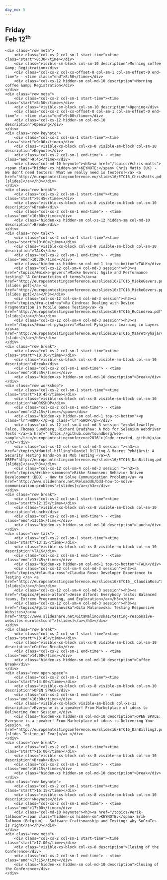 ```yaml
---
day_no: 5
---
```


<article class="schedule">
  <hgroup class="row">
    <h2 class="col-md-10 col-md-offset-2">Friday<br><span>Feb 12<sup>th</sup></span></h2>
  </hgroup>

  <section class="timetable">

  	<div class="row meta">
		<div class="col-xs-2 col-sm-1 start-time"><time class="start">8:30</time></div>
		<div class="visible-sm-block col-sm-10 description">Morning coffee &amp; Registration</div>
		<div class="col-xs-2 col-xs-offset-8 col-sm-1 col-sm-offset-0 end-time"> - <time class="end">8:50</time></div>
		<div class="col-xs-12 hidden-sm col-md-10 description">Morning coffee &amp; Registration</div>
    </div>
    <div class="row meta">
  		<div class="col-xs-2 col-sm-1 start-time"><time class="start">8:50</time></div>
		<div class="visible-sm-block col-sm-10 description">Opening</div>
  		<div class="col-xs-2 col-xs-offset-8 col-sm-1 col-sm-offset-0 end-time"> - <time class="end">9:00</time></div>
		<div class="col-xs-12 hidden-sm col-md-10 description">Opening</div>
  	</div>
  	<div class="row keynote">
		<div class="col-xs-2 col-sm-1 start-time"><time class="start">9:00</time></div>
		<div class="visible-xs-block col-xs-8 visible-sm-block col-sm-10 description">Keynote</div>
		<div class="col-xs-2 col-sm-1 end-time"> - <time class="end">9:45</time></div>
		<div class="col-md-10 keynote"><h3><a href="/topics/#chris-matts"><span class="hidden-xs hidden-sm">KEYNOTE:</span> Chris Matts (UK) - We don't need testers! What we really need is testers!</a> <a href="http://europeantestingconference.eu/slides16/ETC16_ChrisMatts.pdf">[slides]</a></h3></div>
	</div>
  	<div class="row break">
		<div class="col-xs-2 col-sm-1 start-time"><time class="start">9:45</time></div>
		<div class="visible-xs-block col-xs-8 visible-sm-block col-sm-10 description">Break</div>
		<div class="col-xs-2 col-sm-1 end-time"> - <time class="end">10:00</time></div>
		<div class="hidden-xs hidden-sm col-xs-12 hidden-sm col-md-10 description">Break</div>
	</div>
  	<div class="row talk">
		<div class="col-xs-2 col-sm-1 start-time"><time class="start">10:00</time></div>
		<div class="visible-xs-block col-xs-8 visible-sm-block col-sm-10 description">TALK</div>
		<div class="col-xs-2 col-sm-1 end-time"> - <time class="end">10:30</time></div>
		<div class="hidden-xs hidden-sm col-md-1 top-to-bottom">TALK</div>
		<div class="col-xs-12 col-sm-4 col-md-3 session"><h3><a href="/topics/#mieke-gevers">Mieke Gevers: Agile and Performance testing? "A Contradiction of terms?</a><a href="http://europeantestingconference.eu/slides16/ETC16_MiekeGevers.pdf">"[slides pdf]</a> <a href="http://europeantestingconference.eu/slides16/ETC16_MiekeGevers.ppt">[slides ppt]</a></h3></div>
		<div class="col-xs-12 col-sm-4 col-md-3 session"><h3><a href="/topics/#ru-cindrea">Ru Cindrea: Dealing with Device Fragmentation in Mobile Games Testing</a> <a href="http://europeantestingconference.eu/slides16/ETC16_RuCindrea.pdf">[slides]</a></h3></div>
		<div class="col-xs-12 col-sm-4 col-md-3 session"><h3><a href="/topics/#maaret-pyhajarvi">Maaret Pyhäjärvi: Learning in Layers </a><a href="http://europeantestingconference.eu/slides16/ETC16_MaaretPyhajarvi.pdf">[slides]</a></h3></div>
	</div>
  	<div class="row break">
		<div class="col-xs-2 col-sm-1 start-time"><time class="start">10:30</time></div>
		<div class="visible-xs-block col-xs-8 visible-sm-block col-sm-10 description">Break</div>
		<div class="col-xs-2 col-sm-1 end-time"> - <time class="end">10:45</time></div>
		<div class="hidden-xs hidden-sm col-md-10 description">Break</div>
	</div>
  	<div class="row workshop">
		<div class="col-xs-2 col-sm-1 start-time"><time class="start">10:45</time></div>
		<div class="visible-xs-block col-xs-8 visible-sm-block col-sm-10 description">WORKSHOP</div>
		<div class="col-xs-2 col-sm-1 end-time"> - <time class="end">12:15</time></span></div>
		<div class="hidden-xs hidden-sm col-md-1 top-to-bottom"><p class="lr">WORK-</p><p class="lr">SHOP</p></div>
		<div class="col-xs-12 col-sm-4 col-md-3 session "><h3>Llewellyn Falco, Thomas Sundberg, Richard Bradshaw: A Mob for Selenium Webdriver Tests </a><a href=" https://github.com/tsundberg/web-samples/tree/europeantestingconference2016">[Code created, github]</a></h3></div>
		<div class="col-xs-12 col-sm-4 col-md-3 session "><h3><a href="/topics/#daniel-billing">Daniel Billing & Maaret Pyhäjärvi: A Security Testing Hands-on as Mob Testing </a><A HREF="http://europeantestingconference.eu/slides16/ETC16_DanBilling.pdf">[slides]</a></h3></div>
		<div class="col-xs-12 col-sm-4 col-md-3 session "><h3><a href="/topics/#rikke-simonsen">Rikke Simonsen: Behavior Driven Development (BDD) - How to Solve Communication Problems</a> <a href="http://www.slideshare.net/Reloaddk/bdd-how-to-solve-communication-problems">[slides]</a></h3></div>
	</div>
  	<div class="row break">
		<div class="col-xs-2 col-sm-1 start-time"><time class="start">12:15</time></div>
		<div class="visible-xs-block col-xs-8 visible-sm-block col-sm-10 description">Lunch</div>
		<div class="col-xs-2 col-sm-1 end-time"> - <time class="end">13:15</time></div>
		<div class="hidden-xs hidden-sm col-md-10 description">Lunch</div>
	</div>
  	<div class="row talk">
		<div class="col-xs-2 col-sm-1 start-time"><time class="start">13:15</time></div>
		<div class="visible-xs-block col-xs-8 visible-sm-block col-sm-10 description">TALK</div>
		<div class="col-xs-2 col-sm-1 end-time"> - <time class="end">13:45</time></div>
		<div class="hidden-xs hidden-sm col-md-1 top-to-bottom">TALK</div>
		<div class="col-xs-12 col-sm-4 col-md-3 session"><h3><a href="/topics/#claudia-rosu">Claudia Rosu: Developer Experience to Testing </a> <a href="http://europeantestingconference.eu/slides16/ETC16__ClaudiaRosu">[slides]</a></h3></div>
		<div class="col-xs-12 col-sm-4 col-md-3 session"><h3><a href="/topics/#jesse-alford">Jesse Alford: Everybody tests: Balanced teams, Extreme Programming, and Exploration</a></h3></div>
		<div class="col-xs-12 col-sm-4 col-md-3 session"><h3><a href="/topics/#gita-malinovska">Gita Malinovska: Testing Responsive Websites</a><a href="http://www.slideshare.net/GitaMalinovska1/testing-responsive-websites-eurotestconf">[slides]</a></h3></div>
	</div>
  	<div class="row break">
		<div class="col-xs-2 col-sm-1 start-time"><time class="start">13:45</time></div>
		<div class="visible-xs-block col-xs-8 visible-sm-block col-sm-10 description">Coffee Break</div>
		<div class="col-xs-2 col-sm-1 end-time"> - <time class="end">14:00</time></div>
		<div class="hidden-xs hidden-sm col-md-10 description">Coffee Break</div>
	</div>
  	<div class="row open-space">
		<div class="col-xs-2 col-sm-1 start-time"><time class="start">14:00</time></div>
		<div class="visible-xs-block col-xs-8 visible-sm-block col-sm-10 description">OPEN SPACE</div>
		<div class="col-xs-2 col-sm-1 end-time"> - <time class="end">16:00</time></div>
		<div class="visible-xs-block visible-sm-block col-xs-12 description">Everyone is a speaker! From Marketplace of ideas to Delivering Your Session.</div>
		<div class="hidden-xs hidden-sm col-md-10 description">OPEN SPACE: Everyone is a speaker! From Marketplace of ideas to Delivering Your Session. <a href="http://europeantestingconference.eu/slides16/ETC16_DanBilling2.pdf">[slides Testing of Fear]</a> </div>
	</div>
 	<div class="row break">
		<div class="col-xs-2 col-sm-1 start-time"><time class="start">16:00</time></div>
		<div class="visible-xs-block col-xs-8 visible-sm-block col-sm-10 description">Break</div>
		<div class="col-xs-2 col-sm-1 end-time"> - <time class="end">16:15</time></div>
		<div class="hidden-xs hidden-sm col-md-10 description">Break</div>
	</div>
  	<div class="row keynote">
		<div class="col-xs-2 col-sm-1 start-time"><time class="start">16:15</time></div>
		<div class="visible-xs-block col-xs-8 visible-sm-block col-sm-10 description">Keynote</div>
		<div class="col-xs-2 col-sm-1 end-time"> - <time class="end">17:00</time></div>
		<div class="col-md-10 keynote"><h3><a href="/topics/#erik-talboom"><span class="hidden-xs hidden-sm">KEYNOTE:</span> Erik Talboom (Belgium) - Software Craftsmanship and Testing: why SoCraTes is right</a></h3></div>
	</div>
  	<div class="row meta">
		<div class="col-xs-2 col-sm-1 start-time"><time class="start">17:00</time></div>
		<div class="visible-xs-block col-xs-8 description">Closing of the Conference</div>
		<div class="col-xs-2 col-sm-1 end-time"> - <time class="end">17:15</time></div>
		<div class="hidden-xs hidden-sm col-md-10 description">Closing of the Conference</div>
	</div>
  </section>



</article>
